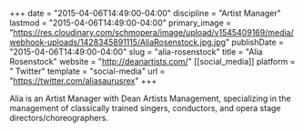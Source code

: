 +++
date = "2015-04-06T14:49:00-04:00"
discipline = "Artist Manager"
lastmod = "2015-04-06T14:49:00-04:00"
primary_image = "https://res.cloudinary.com/schmopera/image/upload/v1545409169/media/webhook-uploads/1428345891115/AliaRosenstock.jpg.jpg"
publishDate = "2015-04-06T14:49:00-04:00"
slug = "alia-rosenstock"
title = "Alia Rosenstock"
website = "http://deanartists.com/"
[[social_media]]
platform = " Twitter"
template = "social-media"
url = "https://twitter.com/aliasaurusrex"
+++

<p>
	Alia is an Artist Manager with Dean Artists Management, specializing in the management of classically trained singers, conductors, and opera stage directors/choreographers.
</p>
